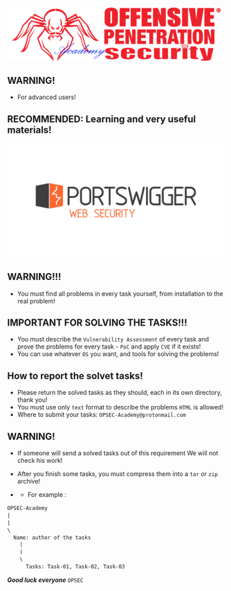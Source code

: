 ![](https://github.com/Offensive-Penetration-Security/OPSEC-Academy/blob/main/Docs/logo300-Academy.png)

## WARNING! 
- For advanced users! 

## RECOMMENDED: Learning and very useful materials!
[![](https://github.com/Offensive-Penetration-Security/OPSEC-Academy/blob/main/Docs/PORTSWIGGER.png)](https://portswigger.net/web-security/all-materials)

## WARNING!!! 
- You must find all problems in every task yourself, from installation to the real problem!

## IMPORTANT FOR SOLVING THE TASKS!!! 
- You must describe the `Vulnerability Assessment` of every task and prove the problems for every task - `PoC` and apply `CVE` if it exists!
- You can use whatever `OS` you want, and tools for solving the problems!

## How to report the solvet tasks!
- Please return the solved tasks as they should, each in its own directory, thank you! 
- You must use only `text` format to describe the problems `HTML` is allowed!
- Where to submit your tasks: `OPSEC-Academy@protonmail.com`

## WARNING!
- If someone will send a solved tasks out of this requirement We will not check his work!
- After you finish some tasks, you must compress them into a `tar` or `zip` archive!

- - For example :

```txt
OPSEC-Academy
|
|
\ 
  Name: author of the tasks
    |
    |
    \
      Tasks: Task-01, Task-02, Task-03
```


***Good luck everyone*** `OPSEC`
